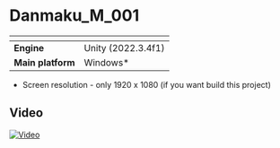 # Danmaku_M_001
|<!-- -->|<!-- -->|
|:---|:---|
| **Engine**	   |  Unity (2022.3.4f1)        |
| **Main platform** | Windows*    |
* Screen resolution - only 1920 x 1080 (if you want build this project)


## Video
[![Video](https://img.youtube.com/vi/aQ-4RJIcXqc/maxresdefault.jpg)](https://youtu.be/aQ-4RJIcXqc)
